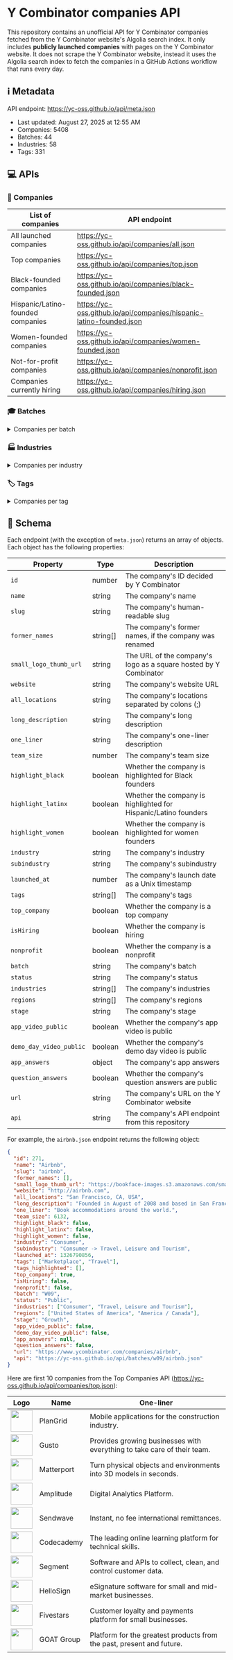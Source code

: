# Y Combinator companies API

This repository contains an unofficial API for Y Combinator companies fetched
from the Y Combinator website's Algolia search index. It only includes
**publicly launched companies** with pages on the Y Combinator website. It does
not scrape the Y Combinator website, instead it uses the Algolia search index to
fetch the companies in a GitHub Actions workflow that runs every day.

<!--start generated readme-->

## ℹ️ Metadata

API endpoint: https://yc-oss.github.io/api/meta.json

- Last updated: August 27, 2025 at 12:55 AM
- Companies: 5408
- Batches: 44
- Industries: 58
- Tags: 331

## 💻 APIs

### 🏢 Companies

| List of companies                 | API endpoint                                                        |
| --------------------------------- | ------------------------------------------------------------------- |
| All launched companies            | https://yc-oss.github.io/api/companies/all.json                     |
| Top companies                     | https://yc-oss.github.io/api/companies/top.json                     |
| Black-founded companies           | https://yc-oss.github.io/api/companies/black-founded.json           |
| Hispanic/Latino-founded companies | https://yc-oss.github.io/api/companies/hispanic-latino-founded.json |
| Women-founded companies           | https://yc-oss.github.io/api/companies/women-founded.json           |
| Not-for-profit companies          | https://yc-oss.github.io/api/companies/nonprofit.json               |
| Companies currently hiring        | https://yc-oss.github.io/api/companies/hiring.json                  |

### 🎓 Batches

<details>
<summary>Companies per batch</summary>

| Batch       | Count | API endpoint                                          |
| ----------- | ----- | ----------------------------------------------------- |
| Winter 2012 | 66    | https://yc-oss.github.io/api/batches/winter-2012.json |
| Summer 2011 | 60    | https://yc-oss.github.io/api/batches/summer-2011.json |
| Winter 2011 | 45    | https://yc-oss.github.io/api/batches/winter-2011.json |
| Summer 2010 | 36    | https://yc-oss.github.io/api/batches/summer-2010.json |
| Winter 2010 | 27    | https://yc-oss.github.io/api/batches/winter-2010.json |
| Summer 2009 | 26    | https://yc-oss.github.io/api/batches/summer-2009.json |
| Winter 2009 | 16    | https://yc-oss.github.io/api/batches/winter-2009.json |
| Summer 2008 | 22    | https://yc-oss.github.io/api/batches/summer-2008.json |
| Winter 2008 | 21    | https://yc-oss.github.io/api/batches/winter-2008.json |
| Summer 2007 | 19    | https://yc-oss.github.io/api/batches/summer-2007.json |
| Winter 2007 | 13    | https://yc-oss.github.io/api/batches/winter-2007.json |
| Summer 2006 | 11    | https://yc-oss.github.io/api/batches/summer-2006.json |
| Winter 2006 | 7     | https://yc-oss.github.io/api/batches/winter-2006.json |
| Summer 2005 | 8     | https://yc-oss.github.io/api/batches/summer-2005.json |
| Summer 2012 | 83    | https://yc-oss.github.io/api/batches/summer-2012.json |
| Winter 2013 | 46    | https://yc-oss.github.io/api/batches/winter-2013.json |
| Summer 2013 | 52    | https://yc-oss.github.io/api/batches/summer-2013.json |
| Winter 2014 | 74    | https://yc-oss.github.io/api/batches/winter-2014.json |
| Summer 2014 | 78    | https://yc-oss.github.io/api/batches/summer-2014.json |
| Winter 2015 | 111   | https://yc-oss.github.io/api/batches/winter-2015.json |
| Summer 2015 | 105   | https://yc-oss.github.io/api/batches/summer-2015.json |
| Winter 2016 | 122   | https://yc-oss.github.io/api/batches/winter-2016.json |
| Summer 2017 | 125   | https://yc-oss.github.io/api/batches/summer-2017.json |
| Summer 2016 | 102   | https://yc-oss.github.io/api/batches/summer-2016.json |
| Winter 2017 | 116   | https://yc-oss.github.io/api/batches/winter-2017.json |
| Winter 2018 | 146   | https://yc-oss.github.io/api/batches/winter-2018.json |
| Summer 2018 | 131   | https://yc-oss.github.io/api/batches/summer-2018.json |
| Summer 2019 | 176   | https://yc-oss.github.io/api/batches/summer-2019.json |
| Winter 2019 | 195   | https://yc-oss.github.io/api/batches/winter-2019.json |
| Winter 2020 | 228   | https://yc-oss.github.io/api/batches/winter-2020.json |
| Summer 2020 | 208   | https://yc-oss.github.io/api/batches/summer-2020.json |
| Winter 2021 | 336   | https://yc-oss.github.io/api/batches/winter-2021.json |
| Summer 2021 | 391   | https://yc-oss.github.io/api/batches/summer-2021.json |
| Winter 2022 | 399   | https://yc-oss.github.io/api/batches/winter-2022.json |
| Summer 2022 | 234   | https://yc-oss.github.io/api/batches/summer-2022.json |
| Winter 2023 | 275   | https://yc-oss.github.io/api/batches/winter-2023.json |
| Summer 2023 | 220   | https://yc-oss.github.io/api/batches/summer-2023.json |
| Winter 2024 | 251   | https://yc-oss.github.io/api/batches/winter-2024.json |
| Winter 2025 | 166   | https://yc-oss.github.io/api/batches/winter-2025.json |
| Summer 2024 | 251   | https://yc-oss.github.io/api/batches/summer-2024.json |
| Fall 2024   | 94    | https://yc-oss.github.io/api/batches/fall-2024.json   |
| Spring 2025 | 143   | https://yc-oss.github.io/api/batches/spring-2025.json |
| Summer 2025 | 172   | https://yc-oss.github.io/api/batches/summer-2025.json |
| Unspecified | 1     | https://yc-oss.github.io/api/batches/unspecified.json |

</details>

### 🏭 Industries

<details>
<summary>Companies per industry</summary>

| Industry                        | Count | API endpoint                                                                |
| ------------------------------- | ----- | --------------------------------------------------------------------------- |
| Agriculture                     | 29    | https://yc-oss.github.io/api/industries/agriculture.json                    |
| Analytics                       | 115   | https://yc-oss.github.io/api/industries/analytics.json                      |
| Apparel and Cosmetics           | 49    | https://yc-oss.github.io/api/industries/apparel-and-cosmetics.json          |
| Asset Management                | 52    | https://yc-oss.github.io/api/industries/asset-management.json               |
| Automotive                      | 21    | https://yc-oss.github.io/api/industries/automotive.json                     |
| Aviation and Space              | 54    | https://yc-oss.github.io/api/industries/aviation-and-space.json             |
| B2B                             | 2685  | https://yc-oss.github.io/api/industries/b2b.json                            |
| Banking and Exchange            | 71    | https://yc-oss.github.io/api/industries/banking-and-exchange.json           |
| Climate                         | 51    | https://yc-oss.github.io/api/industries/climate.json                        |
| Construction                    | 43    | https://yc-oss.github.io/api/industries/construction.json                   |
| Consumer                        | 838   | https://yc-oss.github.io/api/industries/consumer.json                       |
| Consumer Electronics            | 41    | https://yc-oss.github.io/api/industries/consumer-electronics.json           |
| Consumer Finance                | 81    | https://yc-oss.github.io/api/industries/consumer-finance.json               |
| Consumer Health and Wellness    | 112   | https://yc-oss.github.io/api/industries/consumer-health-and-wellness.json   |
| Content                         | 110   | https://yc-oss.github.io/api/industries/content.json                        |
| Credit and Lending              | 75    | https://yc-oss.github.io/api/industries/credit-and-lending.json             |
| Diagnostics                     | 53    | https://yc-oss.github.io/api/industries/diagnostics.json                    |
| Drones                          | 20    | https://yc-oss.github.io/api/industries/drones.json                         |
| Drug Discovery and Delivery     | 49    | https://yc-oss.github.io/api/industries/drug-discovery-and-delivery.json    |
| Education                       | 126   | https://yc-oss.github.io/api/industries/education.json                      |
| Energy                          | 38    | https://yc-oss.github.io/api/industries/energy.json                         |
| Engineering, Product and Design | 560   | https://yc-oss.github.io/api/industries/engineering-product-and-design.json |
| Finance and Accounting          | 119   | https://yc-oss.github.io/api/industries/finance-and-accounting.json         |
| Fintech                         | 597   | https://yc-oss.github.io/api/industries/fintech.json                        |
| Food and Beverage               | 94    | https://yc-oss.github.io/api/industries/food-and-beverage.json              |
| Gaming                          | 70    | https://yc-oss.github.io/api/industries/gaming.json                         |
| Government                      | 41    | https://yc-oss.github.io/api/industries/government.json                     |
| Healthcare                      | 641   | https://yc-oss.github.io/api/industries/healthcare.json                     |
| Healthcare IT                   | 138   | https://yc-oss.github.io/api/industries/healthcare-it.json                  |
| Healthcare Services             | 70    | https://yc-oss.github.io/api/industries/healthcare-services.json            |
| Home and Personal               | 128   | https://yc-oss.github.io/api/industries/home-and-personal.json              |
| Housing and Real Estate         | 80    | https://yc-oss.github.io/api/industries/housing-and-real-estate.json        |
| Human Resources                 | 82    | https://yc-oss.github.io/api/industries/human-resources.json                |
| Industrial Bio                  | 32    | https://yc-oss.github.io/api/industries/industrial-bio.json                 |
| Industrials                     | 316   | https://yc-oss.github.io/api/industries/industrials.json                    |
| Infrastructure                  | 236   | https://yc-oss.github.io/api/industries/infrastructure.json                 |
| Insurance                       | 48    | https://yc-oss.github.io/api/industries/insurance.json                      |
| Job and Career Services         | 17    | https://yc-oss.github.io/api/industries/job-and-career-services.json        |
| Legal                           | 45    | https://yc-oss.github.io/api/industries/legal.json                          |
| Manufacturing and Robotics      | 83    | https://yc-oss.github.io/api/industries/manufacturing-and-robotics.json     |
| Marketing                       | 150   | https://yc-oss.github.io/api/industries/marketing.json                      |
| Medical Devices                 | 43    | https://yc-oss.github.io/api/industries/medical-devices.json                |
| Office Management               | 25    | https://yc-oss.github.io/api/industries/office-management.json              |
| Operations                      | 136   | https://yc-oss.github.io/api/industries/operations.json                     |
| Payments                        | 118   | https://yc-oss.github.io/api/industries/payments.json                       |
| Productivity                    | 212   | https://yc-oss.github.io/api/industries/productivity.json                   |
| Real Estate and Construction    | 146   | https://yc-oss.github.io/api/industries/real-estate-and-construction.json   |
| Recruiting and Talent           | 71    | https://yc-oss.github.io/api/industries/recruiting-and-talent.json          |
| Retail                          | 126   | https://yc-oss.github.io/api/industries/retail.json                         |
| Sales                           | 125   | https://yc-oss.github.io/api/industries/sales.json                          |
| Security                        | 102   | https://yc-oss.github.io/api/industries/security.json                       |
| Social                          | 113   | https://yc-oss.github.io/api/industries/social.json                         |
| Supply Chain and Logistics      | 125   | https://yc-oss.github.io/api/industries/supply-chain-and-logistics.json     |
| Therapeutics                    | 64    | https://yc-oss.github.io/api/industries/therapeutics.json                   |
| Transportation Services         | 27    | https://yc-oss.github.io/api/industries/transportation-services.json        |
| Travel, Leisure and Tourism     | 35    | https://yc-oss.github.io/api/industries/travel-leisure-and-tourism.json     |
| Unspecified                     | 18    | https://yc-oss.github.io/api/industries/unspecified.json                    |
| Virtual and Augmented Reality   | 21    | https://yc-oss.github.io/api/industries/virtual-and-augmented-reality.json  |

</details>

### 🏷️ Tags

<details>
<summary>Companies per tag</summary>

| Tag                                                    | Count | API endpoint                                                                                 |
| ------------------------------------------------------ | ----- | -------------------------------------------------------------------------------------------- |
| 3D Printed Foods                                       | 1     | https://yc-oss.github.io/api/tags/3d-printed-foods.json                                      |
| 3D Printing                                            | 13    | https://yc-oss.github.io/api/tags/3d-printing.json                                           |
| Advanced Materials                                     | 5     | https://yc-oss.github.io/api/tags/advanced-materials.json                                    |
| Advertising                                            | 34    | https://yc-oss.github.io/api/tags/advertising.json                                           |
| Aerospace                                              | 30    | https://yc-oss.github.io/api/tags/aerospace.json                                             |
| Agriculture                                            | 31    | https://yc-oss.github.io/api/tags/agriculture.json                                           |
| AI                                                     | 687   | https://yc-oss.github.io/api/tags/ai.json                                                    |
| AI Assistant                                           | 143   | https://yc-oss.github.io/api/tags/ai-assistant.json                                          |
| AI-Enhanced Learning                                   | 41    | https://yc-oss.github.io/api/tags/ai-enhanced-learning.json                                  |
| AI-powered Drug Discovery                              | 38    | https://yc-oss.github.io/api/tags/ai-powered-drug-discovery.json                             |
| AIOps                                                  | 55    | https://yc-oss.github.io/api/tags/aiops.json                                                 |
| Air Taxis                                              | 5     | https://yc-oss.github.io/api/tags/air-taxis.json                                             |
| Airlines                                               | 4     | https://yc-oss.github.io/api/tags/airlines.json                                              |
| Airplanes                                              | 10    | https://yc-oss.github.io/api/tags/airplanes.json                                             |
| Alternative Battery Tech                               | 2     | https://yc-oss.github.io/api/tags/alternative-battery-tech.json                              |
| Alternative Fuels                                      | 1     | https://yc-oss.github.io/api/tags/alternative-fuels.json                                     |
| Analytics                                              | 178   | https://yc-oss.github.io/api/tags/analytics.json                                             |
| Anti-Aging                                             | 7     | https://yc-oss.github.io/api/tags/anti-aging.json                                            |
| API                                                    | 138   | https://yc-oss.github.io/api/tags/api.json                                                   |
| APIs                                                   | 7     | https://yc-oss.github.io/api/tags/apis.json                                                  |
| Apparel                                                | 4     | https://yc-oss.github.io/api/tags/apparel.json                                               |
| AR                                                     | 7     | https://yc-oss.github.io/api/tags/ar.json                                                    |
| Architecture                                           | 2     | https://yc-oss.github.io/api/tags/architecture.json                                          |
| Art Trading Platforms                                  | 1     | https://yc-oss.github.io/api/tags/art-trading-platforms.json                                 |
| Artificial Intelligence                                | 772   | https://yc-oss.github.io/api/tags/artificial-intelligence.json                               |
| Assistive Tech                                         | 7     | https://yc-oss.github.io/api/tags/assistive-tech.json                                        |
| Augmented Reality                                      | 22    | https://yc-oss.github.io/api/tags/augmented-reality.json                                     |
| Auto Commerce                                          | 7     | https://yc-oss.github.io/api/tags/auto-commerce.json                                         |
| Automation                                             | 71    | https://yc-oss.github.io/api/tags/automation.json                                            |
| Automotive                                             | 20    | https://yc-oss.github.io/api/tags/automotive.json                                            |
| Autonomous Delivery                                    | 8     | https://yc-oss.github.io/api/tags/autonomous-delivery.json                                   |
| Autonomous Trucking                                    | 12    | https://yc-oss.github.io/api/tags/autonomous-trucking.json                                   |
| B2B                                                    | 1055  | https://yc-oss.github.io/api/tags/b2b.json                                                   |
| Banking as a Service                                   | 25    | https://yc-oss.github.io/api/tags/banking-as-a-service.json                                  |
| Batteryless IoT Sensors                                | 1     | https://yc-oss.github.io/api/tags/batteryless-iot-sensors.json                               |
| Beauty                                                 | 10    | https://yc-oss.github.io/api/tags/beauty.json                                                |
| Big Data                                               | 22    | https://yc-oss.github.io/api/tags/big-data.json                                              |
| Billing                                                | 11    | https://yc-oss.github.io/api/tags/billing.json                                               |
| Biometrics                                             | 6     | https://yc-oss.github.io/api/tags/biometrics.json                                            |
| Bioplastic                                             | 3     | https://yc-oss.github.io/api/tags/bioplastic.json                                            |
| Biotech                                                | 132   | https://yc-oss.github.io/api/tags/biotech.json                                               |
| Biotechnology                                          | 12    | https://yc-oss.github.io/api/tags/biotechnology.json                                         |
| Blockchain                                             | 2     | https://yc-oss.github.io/api/tags/blockchain.json                                            |
| Booking                                                | 3     | https://yc-oss.github.io/api/tags/booking.json                                               |
| Calendar                                               | 8     | https://yc-oss.github.io/api/tags/calendar.json                                              |
| Call Center                                            | 7     | https://yc-oss.github.io/api/tags/call-center.json                                           |
| Cannabis                                               | 7     | https://yc-oss.github.io/api/tags/cannabis.json                                              |
| Carbon Capture and Removal                             | 13    | https://yc-oss.github.io/api/tags/carbon-capture-and-removal.json                            |
| Careers                                                | 4     | https://yc-oss.github.io/api/tags/careers.json                                               |
| Cashierless Checkout                                   | 5     | https://yc-oss.github.io/api/tags/cashierless-checkout.json                                  |
| Cell Therapy                                           | 5     | https://yc-oss.github.io/api/tags/cell-therapy.json                                          |
| Cellular Agriculture                                   | 6     | https://yc-oss.github.io/api/tags/cellular-agriculture.json                                  |
| Chat                                                   | 6     | https://yc-oss.github.io/api/tags/chat.json                                                  |
| Chatbot                                                | 10    | https://yc-oss.github.io/api/tags/chatbot.json                                               |
| Chatbots                                               | 2     | https://yc-oss.github.io/api/tags/chatbots.json                                              |
| China                                                  | 3     | https://yc-oss.github.io/api/tags/china.json                                                 |
| Civic Tech                                             | 9     | https://yc-oss.github.io/api/tags/civic-tech.json                                            |
| Clean Meat                                             | 1     | https://yc-oss.github.io/api/tags/clean-meat.json                                            |
| Climate                                                | 148   | https://yc-oss.github.io/api/tags/climate.json                                               |
| ClimateTech                                            | 31    | https://yc-oss.github.io/api/tags/climatetech.json                                           |
| Cloud Computing                                        | 44    | https://yc-oss.github.io/api/tags/cloud-computing.json                                       |
| Cloud Gaming                                           | 4     | https://yc-oss.github.io/api/tags/cloud-gaming.json                                          |
| Cloud Workload Protection                              | 5     | https://yc-oss.github.io/api/tags/cloud-workload-protection.json                             |
| Coding Bootcamps                                       | 2     | https://yc-oss.github.io/api/tags/coding-bootcamps.json                                      |
| Collaboration                                          | 45    | https://yc-oss.github.io/api/tags/collaboration.json                                         |
| Commercial Space Launch                                | 7     | https://yc-oss.github.io/api/tags/commercial-space-launch.json                               |
| Community                                              | 59    | https://yc-oss.github.io/api/tags/community.json                                             |
| Compliance                                             | 67    | https://yc-oss.github.io/api/tags/compliance.json                                            |
| Computational Storage                                  | 1     | https://yc-oss.github.io/api/tags/computational-storage.json                                 |
| Computer Vision                                        | 72    | https://yc-oss.github.io/api/tags/computer-vision.json                                       |
| Construction                                           | 60    | https://yc-oss.github.io/api/tags/construction.json                                          |
| Consumer                                               | 212   | https://yc-oss.github.io/api/tags/consumer.json                                              |
| Consumer Finance                                       | 25    | https://yc-oss.github.io/api/tags/consumer-finance.json                                      |
| Consumer Health Services                               | 102   | https://yc-oss.github.io/api/tags/consumer-health-services.json                              |
| Consumer Products                                      | 12    | https://yc-oss.github.io/api/tags/consumer-products.json                                     |
| Conversational AI                                      | 37    | https://yc-oss.github.io/api/tags/conversational-ai.json                                     |
| Conversational Banking                                 | 2     | https://yc-oss.github.io/api/tags/conversational-banking.json                                |
| COVID-19                                               | 4     | https://yc-oss.github.io/api/tags/covid-19.json                                              |
| Creator Economy                                        | 30    | https://yc-oss.github.io/api/tags/creator-economy.json                                       |
| CRISPR                                                 | 3     | https://yc-oss.github.io/api/tags/crispr.json                                                |
| CRM                                                    | 22    | https://yc-oss.github.io/api/tags/crm.json                                                   |
| Crowdfunding                                           | 9     | https://yc-oss.github.io/api/tags/crowdfunding.json                                          |
| Crowdsourcing                                          | 4     | https://yc-oss.github.io/api/tags/crowdsourcing.json                                         |
| Crypto / Web3                                          | 90    | https://yc-oss.github.io/api/tags/crypto-web3.json                                           |
| Cryptocurrency                                         | 7     | https://yc-oss.github.io/api/tags/cryptocurrency.json                                        |
| Cryptography                                           | 3     | https://yc-oss.github.io/api/tags/cryptography.json                                          |
| Cultivated Meat                                        | 2     | https://yc-oss.github.io/api/tags/cultivated-meat.json                                       |
| Culture                                                | 2     | https://yc-oss.github.io/api/tags/culture.json                                               |
| Cultured Meat                                          | 3     | https://yc-oss.github.io/api/tags/cultured-meat.json                                         |
| Customer Service                                       | 21    | https://yc-oss.github.io/api/tags/customer-service.json                                      |
| Customer Success                                       | 28    | https://yc-oss.github.io/api/tags/customer-success.json                                      |
| Customer Support                                       | 34    | https://yc-oss.github.io/api/tags/customer-support.json                                      |
| Customization                                          | 2     | https://yc-oss.github.io/api/tags/customization.json                                         |
| Cyber Insurance                                        | 1     | https://yc-oss.github.io/api/tags/cyber-insurance.json                                       |
| Cybersecurity                                          | 40    | https://yc-oss.github.io/api/tags/cybersecurity.json                                         |
| DAO                                                    | 4     | https://yc-oss.github.io/api/tags/dao.json                                                   |
| Data Engineering                                       | 90    | https://yc-oss.github.io/api/tags/data-engineering.json                                      |
| Data Labeling                                          | 14    | https://yc-oss.github.io/api/tags/data-labeling.json                                         |
| Data Science                                           | 31    | https://yc-oss.github.io/api/tags/data-science.json                                          |
| Data Visualization                                     | 30    | https://yc-oss.github.io/api/tags/data-visualization.json                                    |
| Databases                                              | 24    | https://yc-oss.github.io/api/tags/databases.json                                             |
| Dating                                                 | 7     | https://yc-oss.github.io/api/tags/dating.json                                                |
| Deep Learning                                          | 43    | https://yc-oss.github.io/api/tags/deep-learning.json                                         |
| Deepfake Detection                                     | 1     | https://yc-oss.github.io/api/tags/deepfake-detection.json                                    |
| DeFi                                                   | 13    | https://yc-oss.github.io/api/tags/defi.json                                                  |
| Delivery                                               | 54    | https://yc-oss.github.io/api/tags/delivery.json                                              |
| Dental                                                 | 6     | https://yc-oss.github.io/api/tags/dental.json                                                |
| Design                                                 | 27    | https://yc-oss.github.io/api/tags/design.json                                                |
| Design Tools                                           | 57    | https://yc-oss.github.io/api/tags/design-tools.json                                          |
| Developer Tools                                        | 520   | https://yc-oss.github.io/api/tags/developer-tools.json                                       |
| DevOps                                                 | 49    | https://yc-oss.github.io/api/tags/devops.json                                                |
| DevSecOps                                              | 32    | https://yc-oss.github.io/api/tags/devsecops.json                                             |
| Diagnostics                                            | 32    | https://yc-oss.github.io/api/tags/diagnostics.json                                           |
| Digital Freight Brokerage                              | 2     | https://yc-oss.github.io/api/tags/digital-freight-brokerage.json                             |
| Digital Health                                         | 104   | https://yc-oss.github.io/api/tags/digital-health.json                                        |
| Diversity & Inclusion                                  | 4     | https://yc-oss.github.io/api/tags/diversity-and-inclusion.json                               |
| Documents                                              | 30    | https://yc-oss.github.io/api/tags/documents.json                                             |
| Drones                                                 | 26    | https://yc-oss.github.io/api/tags/drones.json                                                |
| Drug Delivery                                          | 6     | https://yc-oss.github.io/api/tags/drug-delivery.json                                         |
| Drug discovery                                         | 30    | https://yc-oss.github.io/api/tags/drug-discovery.json                                        |
| E-Commerce                                             | 43    | https://yc-oss.github.io/api/tags/e-commerce.json                                            |
| Edge Computing Semiconductors                          | 5     | https://yc-oss.github.io/api/tags/edge-computing-semiconductors.json                         |
| Edtech                                                 | 19    | https://yc-oss.github.io/api/tags/edtech.json                                                |
| Education                                              | 164   | https://yc-oss.github.io/api/tags/education.json                                             |
| eLearning                                              | 48    | https://yc-oss.github.io/api/tags/elearning.json                                             |
| Election Tech                                          | 2     | https://yc-oss.github.io/api/tags/election-tech.json                                         |
| Electric Vehicles                                      | 24    | https://yc-oss.github.io/api/tags/electric-vehicles.json                                     |
| Electronics                                            | 9     | https://yc-oss.github.io/api/tags/electronics.json                                           |
| Email                                                  | 27    | https://yc-oss.github.io/api/tags/email.json                                                 |
| Emerging Markets                                       | 7     | https://yc-oss.github.io/api/tags/emerging-markets.json                                      |
| Energy                                                 | 37    | https://yc-oss.github.io/api/tags/energy.json                                                |
| Energy Storage                                         | 13    | https://yc-oss.github.io/api/tags/energy-storage.json                                        |
| Enterprise                                             | 105   | https://yc-oss.github.io/api/tags/enterprise.json                                            |
| Enterprise Software                                    | 101   | https://yc-oss.github.io/api/tags/enterprise-software.json                                   |
| Entertainment                                          | 50    | https://yc-oss.github.io/api/tags/entertainment.json                                         |
| eSports                                                | 3     | https://yc-oss.github.io/api/tags/esports.json                                               |
| Fashion                                                | 20    | https://yc-oss.github.io/api/tags/fashion.json                                               |
| Feedback                                               | 6     | https://yc-oss.github.io/api/tags/feedback.json                                              |
| Femtech                                                | 6     | https://yc-oss.github.io/api/tags/femtech.json                                               |
| Fertility Tech                                         | 8     | https://yc-oss.github.io/api/tags/fertility-tech.json                                        |
| Finance                                                | 71    | https://yc-oss.github.io/api/tags/finance.json                                               |
| FinOps                                                 | 27    | https://yc-oss.github.io/api/tags/finops.json                                                |
| Fintech                                                | 698   | https://yc-oss.github.io/api/tags/fintech.json                                               |
| Fitness                                                | 18    | https://yc-oss.github.io/api/tags/fitness.json                                               |
| Food                                                   | 9     | https://yc-oss.github.io/api/tags/food.json                                                  |
| Food & Beverage                                        | 25    | https://yc-oss.github.io/api/tags/food-and-beverage.json                                     |
| Food Service Robots & Machines                         | 10    | https://yc-oss.github.io/api/tags/food-service-robots-and-machines.json                      |
| Food Tech                                              | 49    | https://yc-oss.github.io/api/tags/food-tech.json                                             |
| Fraud Detection                                        | 9     | https://yc-oss.github.io/api/tags/fraud-detection.json                                       |
| Fraud Prevention                                       | 4     | https://yc-oss.github.io/api/tags/fraud-prevention.json                                      |
| Fundraising                                            | 3     | https://yc-oss.github.io/api/tags/fundraising.json                                           |
| Furniture                                              | 7     | https://yc-oss.github.io/api/tags/furniture.json                                             |
| Fusion Energy                                          | 2     | https://yc-oss.github.io/api/tags/fusion-energy.json                                         |
| Gaming                                                 | 87    | https://yc-oss.github.io/api/tags/gaming.json                                                |
| Gardening                                              | 2     | https://yc-oss.github.io/api/tags/gardening.json                                             |
| Gene Therapy                                           | 13    | https://yc-oss.github.io/api/tags/gene-therapy.json                                          |
| Generative AI                                          | 268   | https://yc-oss.github.io/api/tags/generative-ai.json                                         |
| Genetic Engineering                                    | 2     | https://yc-oss.github.io/api/tags/genetic-engineering.json                                   |
| Genomics                                               | 27    | https://yc-oss.github.io/api/tags/genomics.json                                              |
| Geographic Information System                          | 5     | https://yc-oss.github.io/api/tags/geographic-information-system.json                         |
| Ghost Kitchens                                         | 11    | https://yc-oss.github.io/api/tags/ghost-kitchens.json                                        |
| GovTech                                                | 42    | https://yc-oss.github.io/api/tags/govtech.json                                               |
| GraphQL                                                | 3     | https://yc-oss.github.io/api/tags/graphql.json                                               |
| Grocery                                                | 31    | https://yc-oss.github.io/api/tags/grocery.json                                               |
| Hard Tech                                              | 90    | https://yc-oss.github.io/api/tags/hard-tech.json                                             |
| Hardware                                               | 118   | https://yc-oss.github.io/api/tags/hardware.json                                              |
| Health & Wellness                                      | 40    | https://yc-oss.github.io/api/tags/health-and-wellness.json                                   |
| Health Insurance                                       | 26    | https://yc-oss.github.io/api/tags/health-insurance.json                                      |
| Health Tech                                            | 169   | https://yc-oss.github.io/api/tags/health-tech.json                                           |
| Healthcare                                             | 197   | https://yc-oss.github.io/api/tags/healthcare.json                                            |
| Healthcare IT                                          | 35    | https://yc-oss.github.io/api/tags/healthcare-it.json                                         |
| Home Automation                                        | 3     | https://yc-oss.github.io/api/tags/home-automation.json                                       |
| Home Services                                          | 8     | https://yc-oss.github.io/api/tags/home-services.json                                         |
| Housing                                                | 18    | https://yc-oss.github.io/api/tags/housing.json                                               |
| HR Tech                                                | 69    | https://yc-oss.github.io/api/tags/hr-tech.json                                               |
| Human Resources                                        | 22    | https://yc-oss.github.io/api/tags/human-resources.json                                       |
| Hydrogen Energy                                        | 3     | https://yc-oss.github.io/api/tags/hydrogen-energy.json                                       |
| Identity                                               | 15    | https://yc-oss.github.io/api/tags/identity.json                                              |
| Immigration                                            | 5     | https://yc-oss.github.io/api/tags/immigration.json                                           |
| Income Share Agreements                                | 4     | https://yc-oss.github.io/api/tags/income-share-agreements.json                               |
| India                                                  | 37    | https://yc-oss.github.io/api/tags/india.json                                                 |
| Indoor Mapping                                         | 4     | https://yc-oss.github.io/api/tags/indoor-mapping.json                                        |
| Industrial                                             | 16    | https://yc-oss.github.io/api/tags/industrial.json                                            |
| Industrial Workplace Safety                            | 4     | https://yc-oss.github.io/api/tags/industrial-workplace-safety.json                           |
| Infrastructure                                         | 90    | https://yc-oss.github.io/api/tags/infrastructure.json                                        |
| Insurance                                              | 69    | https://yc-oss.github.io/api/tags/insurance.json                                             |
| International                                          | 6     | https://yc-oss.github.io/api/tags/international.json                                         |
| Investing                                              | 54    | https://yc-oss.github.io/api/tags/investing.json                                             |
| Investments                                            | 7     | https://yc-oss.github.io/api/tags/investments.json                                           |
| IoT                                                    | 46    | https://yc-oss.github.io/api/tags/iot.json                                                   |
| IoT Security                                           | 2     | https://yc-oss.github.io/api/tags/iot-security.json                                          |
| Kids                                                   | 9     | https://yc-oss.github.io/api/tags/kids.json                                                  |
| Kubernetes                                             | 13    | https://yc-oss.github.io/api/tags/kubernetes.json                                            |
| Lab-on-a-chip                                          | 1     | https://yc-oss.github.io/api/tags/lab-on-a-chip.json                                         |
| Latin America                                          | 21    | https://yc-oss.github.io/api/tags/latin-america.json                                         |
| Legal                                                  | 29    | https://yc-oss.github.io/api/tags/legal.json                                                 |
| LegalTech                                              | 48    | https://yc-oss.github.io/api/tags/legaltech.json                                             |
| Lending                                                | 17    | https://yc-oss.github.io/api/tags/lending.json                                               |
| Lidar                                                  | 1     | https://yc-oss.github.io/api/tags/lidar.json                                                 |
| Live                                                   | 5     | https://yc-oss.github.io/api/tags/live.json                                                  |
| Livestock Health                                       | 1     | https://yc-oss.github.io/api/tags/livestock-health.json                                      |
| Location-based                                         | 3     | https://yc-oss.github.io/api/tags/location-based.json                                        |
| Logistics                                              | 118   | https://yc-oss.github.io/api/tags/logistics.json                                             |
| Machine Learning                                       | 227   | https://yc-oss.github.io/api/tags/machine-learning.json                                      |
| Manufacturing                                          | 67    | https://yc-oss.github.io/api/tags/manufacturing.json                                         |
| Maritime                                               | 4     | https://yc-oss.github.io/api/tags/maritime.json                                              |
| Market Research                                        | 14    | https://yc-oss.github.io/api/tags/market-research.json                                       |
| Marketing                                              | 85    | https://yc-oss.github.io/api/tags/marketing.json                                             |
| Marketplace                                            | 307   | https://yc-oss.github.io/api/tags/marketplace.json                                           |
| Media                                                  | 39    | https://yc-oss.github.io/api/tags/media.json                                                 |
| Medical Devices                                        | 66    | https://yc-oss.github.io/api/tags/medical-devices.json                                       |
| Medical Robotics                                       | 6     | https://yc-oss.github.io/api/tags/medical-robotics.json                                      |
| Mental Health                                          | 11    | https://yc-oss.github.io/api/tags/mental-health.json                                         |
| Mental Health Tech                                     | 38    | https://yc-oss.github.io/api/tags/mental-health-tech.json                                    |
| Messaging                                              | 46    | https://yc-oss.github.io/api/tags/messaging.json                                             |
| Metaverse                                              | 9     | https://yc-oss.github.io/api/tags/metaverse.json                                             |
| Microfluidics                                          | 5     | https://yc-oss.github.io/api/tags/microfluidics.json                                         |
| Microinsurance                                         | 3     | https://yc-oss.github.io/api/tags/microinsurance.json                                        |
| Mining                                                 | 4     | https://yc-oss.github.io/api/tags/mining.json                                                |
| ML                                                     | 14    | https://yc-oss.github.io/api/tags/ml.json                                                    |
| Mobility                                               | 12    | https://yc-oss.github.io/api/tags/mobility.json                                              |
| Monitoring                                             | 12    | https://yc-oss.github.io/api/tags/monitoring.json                                            |
| Music                                                  | 21    | https://yc-oss.github.io/api/tags/music.json                                                 |
| Nanomedicine                                           | 5     | https://yc-oss.github.io/api/tags/nanomedicine.json                                          |
| Nanosensors                                            | 4     | https://yc-oss.github.io/api/tags/nanosensors.json                                           |
| Nanotechnology                                         | 11    | https://yc-oss.github.io/api/tags/nanotechnology.json                                        |
| Navigation                                             | 4     | https://yc-oss.github.io/api/tags/navigation.json                                            |
| Neobank                                                | 49    | https://yc-oss.github.io/api/tags/neobank.json                                               |
| Networks                                               | 3     | https://yc-oss.github.io/api/tags/networks.json                                              |
| Neurotechnology                                        | 14    | https://yc-oss.github.io/api/tags/neurotechnology.json                                       |
| Next-gen Network Security                              | 6     | https://yc-oss.github.io/api/tags/next-gen-network-security.json                             |
| NFT                                                    | 5     | https://yc-oss.github.io/api/tags/nft.json                                                   |
| NLP                                                    | 22    | https://yc-oss.github.io/api/tags/nlp.json                                                   |
| No-code                                                | 34    | https://yc-oss.github.io/api/tags/no-code.json                                               |
| Nonprofit                                              | 25    | https://yc-oss.github.io/api/tags/nonprofit.json                                             |
| Note-taking                                            | 5     | https://yc-oss.github.io/api/tags/note-taking.json                                           |
| Notifications                                          | 2     | https://yc-oss.github.io/api/tags/notifications.json                                         |
| Oncology                                               | 20    | https://yc-oss.github.io/api/tags/oncology.json                                              |
| Open Source                                            | 161   | https://yc-oss.github.io/api/tags/open-source.json                                           |
| Operations                                             | 32    | https://yc-oss.github.io/api/tags/operations.json                                            |
| Payments                                               | 143   | https://yc-oss.github.io/api/tags/payments.json                                              |
| Payroll                                                | 16    | https://yc-oss.github.io/api/tags/payroll.json                                               |
| Pediatrics                                             | 3     | https://yc-oss.github.io/api/tags/pediatrics.json                                            |
| Personalization                                        | 8     | https://yc-oss.github.io/api/tags/personalization.json                                       |
| Plant-based Meat                                       | 2     | https://yc-oss.github.io/api/tags/plant-based-meat.json                                      |
| Podcasts                                               | 7     | https://yc-oss.github.io/api/tags/podcasts.json                                              |
| Primary Care                                           | 8     | https://yc-oss.github.io/api/tags/primary-care.json                                          |
| Privacy                                                | 19    | https://yc-oss.github.io/api/tags/privacy.json                                               |
| Procurement                                            | 16    | https://yc-oss.github.io/api/tags/procurement.json                                           |
| Productivity                                           | 154   | https://yc-oss.github.io/api/tags/productivity.json                                          |
| Proptech                                               | 81    | https://yc-oss.github.io/api/tags/proptech.json                                              |
| Psychedelics                                           | 1     | https://yc-oss.github.io/api/tags/psychedelics.json                                          |
| Quantum Computing                                      | 5     | https://yc-oss.github.io/api/tags/quantum-computing.json                                     |
| Radar                                                  | 2     | https://yc-oss.github.io/api/tags/radar.json                                                 |
| Real Estate                                            | 81    | https://yc-oss.github.io/api/tags/real-estate.json                                           |
| Recommendation System                                  | 4     | https://yc-oss.github.io/api/tags/recommendation-system.json                                 |
| Recruiting                                             | 62    | https://yc-oss.github.io/api/tags/recruiting.json                                            |
| Referrals                                              | 2     | https://yc-oss.github.io/api/tags/referrals.json                                             |
| Regtech                                                | 16    | https://yc-oss.github.io/api/tags/regtech.json                                               |
| Reinforcement Learning                                 | 18    | https://yc-oss.github.io/api/tags/reinforcement-learning.json                                |
| Remittances                                            | 4     | https://yc-oss.github.io/api/tags/remittances.json                                           |
| Remote                                                 | 6     | https://yc-oss.github.io/api/tags/remote.json                                                |
| Remote Work                                            | 18    | https://yc-oss.github.io/api/tags/remote-work.json                                           |
| Renewable Energy                                       | 17    | https://yc-oss.github.io/api/tags/renewable-energy.json                                      |
| Restaurant Tech                                        | 12    | https://yc-oss.github.io/api/tags/restaurant-tech.json                                       |
| Retail                                                 | 48    | https://yc-oss.github.io/api/tags/retail.json                                                |
| Retail Tech                                            | 20    | https://yc-oss.github.io/api/tags/retail-tech.json                                           |
| Reviews                                                | 3     | https://yc-oss.github.io/api/tags/reviews.json                                               |
| Ridesharing                                            | 3     | https://yc-oss.github.io/api/tags/ridesharing.json                                           |
| Robotic Process Automation                             | 27    | https://yc-oss.github.io/api/tags/robotic-process-automation.json                            |
| Robotic Surgery                                        | 3     | https://yc-oss.github.io/api/tags/robotic-surgery.json                                       |
| Robotics                                               | 88    | https://yc-oss.github.io/api/tags/robotics.json                                              |
| Rocketry                                               | 3     | https://yc-oss.github.io/api/tags/rocketry.json                                              |
| SaaS                                                   | 1124  | https://yc-oss.github.io/api/tags/saas.json                                                  |
| Sales                                                  | 108   | https://yc-oss.github.io/api/tags/sales.json                                                 |
| Sales Enablement                                       | 33    | https://yc-oss.github.io/api/tags/sales-enablement.json                                      |
| Satellites                                             | 19    | https://yc-oss.github.io/api/tags/satellites.json                                            |
| Scheduling                                             | 11    | https://yc-oss.github.io/api/tags/scheduling.json                                            |
| Search                                                 | 19    | https://yc-oss.github.io/api/tags/search.json                                                |
| Security                                               | 84    | https://yc-oss.github.io/api/tags/security.json                                              |
| Security Orchestration, Automation and Response (SOAR) | 1     | https://yc-oss.github.io/api/tags/security-orchestration-automation-and-response-(soar).json |
| Self-Driving Vehicles                                  | 5     | https://yc-oss.github.io/api/tags/self-driving-vehicles.json                                 |
| Semiconductors                                         | 11    | https://yc-oss.github.io/api/tags/semiconductors.json                                        |
| SEO                                                    | 4     | https://yc-oss.github.io/api/tags/seo.json                                                   |
| Skincare                                               | 1     | https://yc-oss.github.io/api/tags/skincare.json                                              |
| Sleep Tech                                             | 8     | https://yc-oss.github.io/api/tags/sleep-tech.json                                            |
| Small Modular Reactors                                 | 2     | https://yc-oss.github.io/api/tags/small-modular-reactors.json                                |
| Smart Clothing                                         | 5     | https://yc-oss.github.io/api/tags/smart-clothing.json                                        |
| Smart Home Assistants                                  | 6     | https://yc-oss.github.io/api/tags/smart-home-assistants.json                                 |
| Smart Locks                                            | 1     | https://yc-oss.github.io/api/tags/smart-locks.json                                           |
| SMB                                                    | 13    | https://yc-oss.github.io/api/tags/smb.json                                                   |
| SMS                                                    | 7     | https://yc-oss.github.io/api/tags/sms.json                                                   |
| Social                                                 | 67    | https://yc-oss.github.io/api/tags/social.json                                                |
| Social Media                                           | 27    | https://yc-oss.github.io/api/tags/social-media.json                                          |
| Social Network                                         | 22    | https://yc-oss.github.io/api/tags/social-network.json                                        |
| Solar Power                                            | 16    | https://yc-oss.github.io/api/tags/solar-power.json                                           |
| Space Exploration                                      | 17    | https://yc-oss.github.io/api/tags/space-exploration.json                                     |
| Speech Recognition                                     | 5     | https://yc-oss.github.io/api/tags/speech-recognition.json                                    |
| Sports Tech                                            | 17    | https://yc-oss.github.io/api/tags/sports-tech.json                                           |
| Stocks                                                 | 4     | https://yc-oss.github.io/api/tags/stocks.json                                                |
| Subscriptions                                          | 39    | https://yc-oss.github.io/api/tags/subscriptions.json                                         |
| Supply Chain                                           | 78    | https://yc-oss.github.io/api/tags/supply-chain.json                                          |
| Sustainability                                         | 14    | https://yc-oss.github.io/api/tags/sustainability.json                                        |
| Sustainable Agriculture                                | 2     | https://yc-oss.github.io/api/tags/sustainable-agriculture.json                               |
| Sustainable Fashion                                    | 9     | https://yc-oss.github.io/api/tags/sustainable-fashion.json                                   |
| Sustainable Tourism                                    | 3     | https://yc-oss.github.io/api/tags/sustainable-tourism.json                                   |
| Swarm Robotics                                         | 2     | https://yc-oss.github.io/api/tags/swarm-robotics.json                                        |
| Synthetic Biology                                      | 31    | https://yc-oss.github.io/api/tags/synthetic-biology.json                                     |
| Talent Acquisition                                     | 5     | https://yc-oss.github.io/api/tags/talent-acquisition.json                                    |
| Team Collaboration                                     | 12    | https://yc-oss.github.io/api/tags/team-collaboration.json                                    |
| Telecommunications                                     | 25    | https://yc-oss.github.io/api/tags/telecommunications.json                                    |
| Telehealth                                             | 28    | https://yc-oss.github.io/api/tags/telehealth.json                                            |
| Telemedicine                                           | 29    | https://yc-oss.github.io/api/tags/telemedicine.json                                          |
| Therapeutics                                           | 44    | https://yc-oss.github.io/api/tags/therapeutics.json                                          |
| Ticketing                                              | 2     | https://yc-oss.github.io/api/tags/ticketing.json                                             |
| Time Series                                            | 3     | https://yc-oss.github.io/api/tags/time-series.json                                           |
| Trading                                                | 8     | https://yc-oss.github.io/api/tags/trading.json                                               |
| Transportation                                         | 38    | https://yc-oss.github.io/api/tags/transportation.json                                        |
| Travel                                                 | 47    | https://yc-oss.github.io/api/tags/travel.json                                                |
| Trust & Safety                                         | 5     | https://yc-oss.github.io/api/tags/trust-and-safety.json                                      |
| Unmanned Vehicle                                       | 3     | https://yc-oss.github.io/api/tags/unmanned-vehicle.json                                      |
| Vertical Farming                                       | 3     | https://yc-oss.github.io/api/tags/vertical-farming.json                                      |
| Video                                                  | 83    | https://yc-oss.github.io/api/tags/video.json                                                 |
| Virtual Reality                                        | 13    | https://yc-oss.github.io/api/tags/virtual-reality.json                                       |
| VR Health                                              | 2     | https://yc-oss.github.io/api/tags/vr-health.json                                             |
| Warehouse Management Tech                              | 15    | https://yc-oss.github.io/api/tags/warehouse-management-tech.json                             |
| Weather                                                | 3     | https://yc-oss.github.io/api/tags/weather.json                                               |
| Web Development                                        | 23    | https://yc-oss.github.io/api/tags/web-development.json                                       |
| Women's Health                                         | 14    | https://yc-oss.github.io/api/tags/women's-health.json                                        |
| Workflow Automation                                    | 66    | https://yc-oss.github.io/api/tags/workflow-automation.json                                   |

</details>
<!--end generated readme-->

## 📀 Schema

Each endpoint (with the exception of `meta.json`) returns an array of objects.
Each object has the following properties:

| Property                | Type     | Description                                                      |
| ----------------------- | -------- | ---------------------------------------------------------------- |
| `id`                    | number   | The company's ID decided by Y Combinator                         |
| `name`                  | string   | The company's name                                               |
| `slug`                  | string   | The company's human-readable slug                                |
| `former_names`          | string[] | The company's former names, if the company was renamed           |
| `small_logo_thumb_url`  | string   | The URL of the company's logo as a square hosted by Y Combinator |
| `website`               | string   | The company's website URL                                        |
| `all_locations`         | string   | The company's locations separated by colons (;)                  |
| `long_description`      | string   | The company's long description                                   |
| `one_liner`             | string   | The company's one-liner description                              |
| `team_size`             | number   | The company's team size                                          |
| `highlight_black`       | boolean  | Whether the company is highlighted for Black founders            |
| `highlight_latinx`      | boolean  | Whether the company is highlighted for Hispanic/Latino founders  |
| `highlight_women`       | boolean  | Whether the company is highlighted for women founders            |
| `industry`              | string   | The company's industry                                           |
| `subindustry`           | string   | The company's subindustry                                        |
| `launched_at`           | number   | The company's launch date as a Unix timestamp                    |
| `tags`                  | string[] | The company's tags                                               |
| `top_company`           | boolean  | Whether the company is a top company                             |
| `isHiring`              | boolean  | Whether the company is hiring                                    |
| `nonprofit`             | boolean  | Whether the company is a nonprofit                               |
| `batch`                 | string   | The company's batch                                              |
| `status`                | string   | The company's status                                             |
| `industries`            | string[] | The company's industries                                         |
| `regions`               | string[] | The company's regions                                            |
| `stage`                 | string   | The company's stage                                              |
| `app_video_public`      | boolean  | Whether the company's app video is public                        |
| `demo_day_video_public` | boolean  | Whether the company's demo day video is public                   |
| `app_answers`           | object   | The company's app answers                                        |
| `question_answers`      | boolean  | Whether the company's question answers are public                |
| `url`                   | string   | The company's URL on the Y Combinator website                    |
| `api`                   | string   | The company's API endpoint from this repository                  |

For example, the `airbnb.json` endpoint returns the following object:

```json
{
  "id": 271,
  "name": "Airbnb",
  "slug": "airbnb",
  "former_names": [],
  "small_logo_thumb_url": "https://bookface-images.s3.amazonaws.com/small_logos/3e9a0092bee2ccf926e650e59c06503ec6b9ee65.png",
  "website": "http://airbnb.com",
  "all_locations": "San Francisco, CA, USA",
  "long_description": "Founded in August of 2008 and based in San Francisco, California, Airbnb is a trusted community marketplace for people to list, discover, and book unique accommodations around the world — online or from a mobile phone. Whether an apartment for a night, a castle for a week, or a villa for a month, Airbnb connects people to unique travel experiences, at any price point, in more than 33,000 cities and 192 countries. And with world-class customer service and a growing community of users, Airbnb is the easiest way for people to monetize their extra space and showcase it to an audience of millions.  \r\n\r\nNo global movement springs from individuals. It takes an entire team united behind something big. Together, we work hard, we laugh a lot, we brainstorm nonstop, we use hundreds of Post-Its a week, and we give the best high-fives in town. Headquartered in San Francisco, we have satellite offices in Dublin, London, Barcelona, Paris, Milan, Copenhagen, Berlin, Moscow, São Paolo, Sydney, and Singapore.",
  "one_liner": "Book accommodations around the world.",
  "team_size": 6132,
  "highlight_black": false,
  "highlight_latinx": false,
  "highlight_women": false,
  "industry": "Consumer",
  "subindustry": "Consumer -> Travel, Leisure and Tourism",
  "launched_at": 1326790856,
  "tags": ["Marketplace", "Travel"],
  "tags_highlighted": [],
  "top_company": true,
  "isHiring": false,
  "nonprofit": false,
  "batch": "W09",
  "status": "Public",
  "industries": ["Consumer", "Travel, Leisure and Tourism"],
  "regions": ["United States of America", "America / Canada"],
  "stage": "Growth",
  "app_video_public": false,
  "demo_day_video_public": false,
  "app_answers": null,
  "question_answers": false,
  "url": "https://www.ycombinator.com/companies/airbnb",
  "api": "https://yc-oss.github.io/api/batches/w09/airbnb.json"
}
```

Here are first 10 companies from the Top Companies API
(https://yc-oss.github.io/api/companies/top.json):

| Logo                                                                                                                                   | Name       | One-liner                                                               |
| -------------------------------------------------------------------------------------------------------------------------------------- | ---------- | ----------------------------------------------------------------------- |
| <img src="https://bookface-images.s3.amazonaws.com/small_logos/33ee27aa9c6b3036b40ec6c7f0c2a98ccaf32f40.png" width="50" height="50" /> | PlanGrid   | Mobile applications for the construction industry.                      |
| <img src="https://bookface-images.s3.amazonaws.com/small_logos/6ce7845c2e268525f5f04915212ac0a106fb7e3d.png" width="50" height="50" /> | Gusto      | Provides growing businesses with everything to take care of their team. |
| <img src="https://bookface-images.s3.amazonaws.com/small_logos/b271a79c3b59d6344c90e2803525a22f2a5e8406.png" width="50" height="50" /> | Matterport | Turn physical objects and environments into 3D models in seconds.       |
| <img src="https://bookface-images.s3.amazonaws.com/small_logos/fa98c8a53255b3fd2e9d4a65dbb47eec293729f1.png" width="50" height="50" /> | Amplitude  | Digital Analytics Platform.                                             |
| <img src="https://bookface-images.s3.amazonaws.com/small_logos/1bbfeae646cc8051b5ad469413e67295e9fae353.png" width="50" height="50" /> | Sendwave   | Instant, no fee international remittances.                              |
| <img src="https://bookface-images.s3.amazonaws.com/small_logos/ee26c3b11a260e7a045f68b47d8c804b306db89f.png" width="50" height="50" /> | Codecademy | The leading online learning platform for technical skills.              |
| <img src="https://bookface-images.s3.amazonaws.com/small_logos/99f5abd1f15fa4ca4394b5781c98d8ff23db6f7b.png" width="50" height="50" /> | Segment    | Software and APIs to collect, clean, and control customer data.         |
| <img src="https://bookface-images.s3.amazonaws.com/small_logos/251df7a6d1d16ee11aac63b910791aca861aff29.png" width="50" height="50" /> | HelloSign  | eSignature software for small and mid-market businesses.                |
| <img src="https://bookface-images.s3.amazonaws.com/small_logos/e57fe3f2f5b8a158002acd8fef99c01e7294b55c.png" width="50" height="50" /> | Fivestars  | Customer loyalty and payments platform for small businesses.            |
| <img src="https://bookface-images.s3.amazonaws.com/small_logos/4f3a455935f36a6655742aae286b206df1cd13bd.png" width="50" height="50" /> | GOAT Group | Platform for the greatest products from the past, present and future.   |
